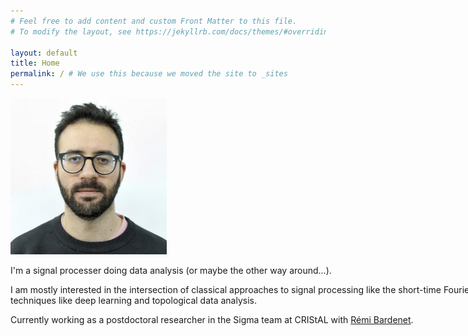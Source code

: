 ```yaml
---
# Feel free to add content and custom Front Matter to this file.
# To modify the layout, see https://jekyllrb.com/docs/themes/#overriding-theme-defaults

layout: default
title: Home
permalink: / # We use this because we moved the site to _sites
---
```



<div class="imageflex">
  <img src="foto.jpeg" width="250" height="250">

  <div class="imageflexcontent" style="width: 1200px;">
    <p>I'm a signal processer doing data analysis (or maybe the other way around...).</p>
    <p>I am mostly interested in the intersection of classical approaches to signal processing like the short-time Fourier transform, wavelets, and syncrhosqueezing with more modern techniques like deep learning and topological data analysis.</p>
    <p>Currently working as a postdoctoral researcher in the Sigma team at CRIStAL with <a href="https://rbardenet.github.io/">Rémi Bardenet</a>.</p>
  </div>
</div>